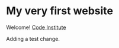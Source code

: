 # My very first website

Welcome! [Code Institute](https://codeinstitute.net)

Adding a test change.
